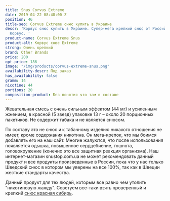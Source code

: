 ```yaml
---
title: Snus Corvus Extreme
date: 2019-04-22 08:48:00 Z
position: 46
title-seo: Corvus Extreme снюс купить в Украине
descr: 'Корвус снюс купить в Украине. Супер-мега крепкий снюс от Российского бренда
  Корвус. '
product-name: Corvus Extreme Snus
product-alt: Корвус снюс Extreme
strong: Очень крепкий
brand: Other Brands
price: 200
opt-price: 186
image: "/img/products/corvus-extreme-snus.png"
availability-descr: Под заказ
has_availability: false
gramm: 14
nicotine: 44
portions: 20
composition-product: Без понятия что там в составе
---
```


Жевательная смесь с очень сильным эффектом (44 мг) и усиленным жжением, в красной (5 звезд) упаковке 13 г – около 20 порционных пакетиков. Не содержит табака и не является снюсом.

По составу это не снюс и к табачному изделию никакого отношения не имеет, кроме содержания никотина.
Он мега-крепок, что мы боимся добавлять его на наш сайт. Многие жалуются, что после использования появляется одышка, повышенное сердцебиение, тошнота, головокружение (конечно это все защитная реакция организма). Наш интернет-магазин snustop.com.ua не может рекомендовать данный продукт и все продукты произведенные в России, пока что у нас только Шведский снюс в котором мы уверены на все 100%, так как в Швеции жесткие стандарты качества.

Данный продукт для тех людей, которым все равно чем утолить "никотиновую жажду".
Советуем все-таки взять проверенный и крепкий [снюс красная сибирь](/siberia-white).